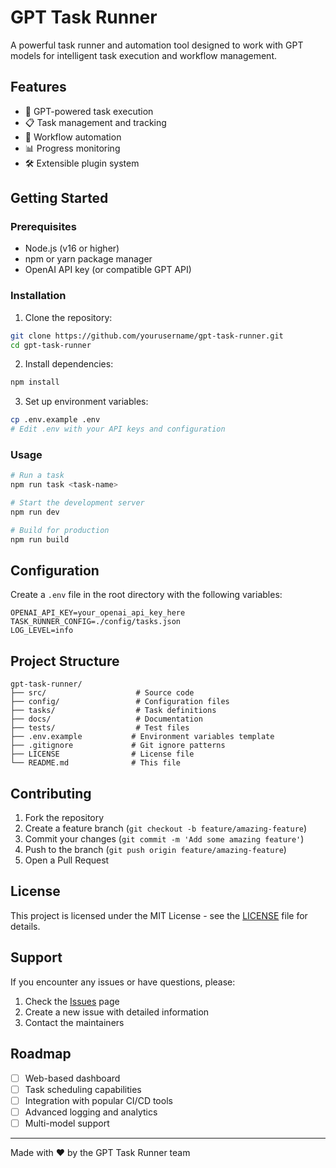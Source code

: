 # GPT Task Runner

A powerful task runner and automation tool designed to work with GPT models for intelligent task execution and workflow management.

## Features

- 🤖 GPT-powered task execution
- 📋 Task management and tracking
- 🔄 Workflow automation
- 📊 Progress monitoring
- 🛠️ Extensible plugin system

## Getting Started

### Prerequisites

- Node.js (v16 or higher)
- npm or yarn package manager
- OpenAI API key (or compatible GPT API)

### Installation

1. Clone the repository:

```bash
git clone https://github.com/yourusername/gpt-task-runner.git
cd gpt-task-runner
```

2. Install dependencies:

```bash
npm install
```

3. Set up environment variables:

```bash
cp .env.example .env
# Edit .env with your API keys and configuration
```

### Usage

```bash
# Run a task
npm run task <task-name>

# Start the development server
npm run dev

# Build for production
npm run build
```

## Configuration

Create a `.env` file in the root directory with the following variables:

```env
OPENAI_API_KEY=your_openai_api_key_here
TASK_RUNNER_CONFIG=./config/tasks.json
LOG_LEVEL=info
```

## Project Structure

```
gpt-task-runner/
├── src/                    # Source code
├── config/                 # Configuration files
├── tasks/                  # Task definitions
├── docs/                   # Documentation
├── tests/                  # Test files
├── .env.example           # Environment variables template
├── .gitignore             # Git ignore patterns
├── LICENSE                # License file
└── README.md              # This file
```

## Contributing

1. Fork the repository
2. Create a feature branch (`git checkout -b feature/amazing-feature`)
3. Commit your changes (`git commit -m 'Add some amazing feature'`)
4. Push to the branch (`git push origin feature/amazing-feature`)
5. Open a Pull Request

## License

This project is licensed under the MIT License - see the [LICENSE](LICENSE) file for details.

## Support

If you encounter any issues or have questions, please:

1. Check the [Issues](https://github.com/yourusername/gpt-task-runner/issues) page
2. Create a new issue with detailed information
3. Contact the maintainers

## Roadmap

- [ ] Web-based dashboard
- [ ] Task scheduling capabilities
- [ ] Integration with popular CI/CD tools
- [ ] Advanced logging and analytics
- [ ] Multi-model support

---

Made with ❤️ by the GPT Task Runner team

